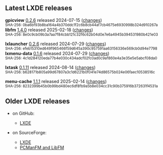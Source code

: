 ## Latest LXDE releases

**gpicview** [0.2.6](releases/gpicview-0.2.6.tar.xz) released 2024-07-15 ([changes](https://github.com/lxde/gpicview/commits/0.2.6))<br/><sup>SHA-256: 0ba6bf93b8ba164a4b370ddc1f2c6b8cb44af7cb4675e6930998b324d910267a</sup><br/>
**libfm** [1.4.0](releases/libfm-1.4.0.tar.xz) released 2025-02-18 ([changes](https://github.com/lxde/libfm/commits/1.4.0))<br/><sup>SHA-256: 8e0c9cb09b3a7aa7f84cbb121c32f6c62b04d0e7e6a4945b394531980b421e03</sup><br/>
<!-- lxappearance -->
<!-- lxappearance-obconf -->
<!-- lxde-common -->
<!-- lxde-icon-theme -->
<!-- lxdm -->
<!-- lxhotkey -->
<!-- lxinput -->
**lxlauncher** [0.2.6](releases/lxlauncher-0.2.6.tar.xz) released 2024-07-29 ([changes](https://github.com/lxde/lxlauncher/commits/0.2.6))<br/><sup>SHA-256: efeb15310ed649f965466f59d645a390c957591aa63156336e569cb0d94e7798</sup><br/>
**lxmenu-data** [0.1.6](releases/lxmenu-data-0.1.6.tar.xz) released 2024-07-29 ([changes](https://github.com/lxde/lxmenu-data/commits/0.1.6))<br/><sup>SHA-256: 4c1d284120eda77b4e030c434adcf02fc0ad0c9af860e4a3e35e5e5abcf08da0</sup><br/>
<!-- lxmusic -->
<!-- lxpanel -->
<!-- lxrandr -->
<!-- lxsession -->
**lxtask** [0.1.11](releases/lxtask-0.1.11.tar.xz) released 2024-08-14 ([changes](https://github.com/lxde/lxtask/commits/0.1.11))<br/><sup>SHA-256: b628171b805a99d67807a3c1d6221b0f041e74d86575b024e06faec10538516c</sup><br/>
<!-- lxterminal -->
**menu-cache** [1.1.1](releases/menu-cache-1.1.1.tar.xz) released 2025-02-14 ([changes](https://github.com/lxde/menu-cache/commits/1.1.1))<br/><sup>SHA-256: 8232399b45b0b99bd480ec6df8fb9a5b8e034cc31c90b375916b372631f4531a</sup><br/>
<!-- pcmanfm -->


## Older LXDE releases

- on GitHub:
  - [LXDE](releases/)

- on SourceForge:
  - [LXDE](https://sourceforge.net/projects/lxde/files/)
  - [PCManFM and LibFM](https://sourceforge.net/projects/pcmanfm/files/)
